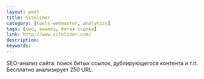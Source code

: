 ```yaml
---
layout: post
title: Siteliner
category: [tools-webmaster, analytics]
tags: [seo, анализ, битая ссылка]
link: http://www.siteliner.com/
description:
keywords:
---
```


<p>SEO-анализ сайта: поиск битых ссылок, дублирующегося контента и т.п. Бесплатно анализирует 250 URL.</p>
